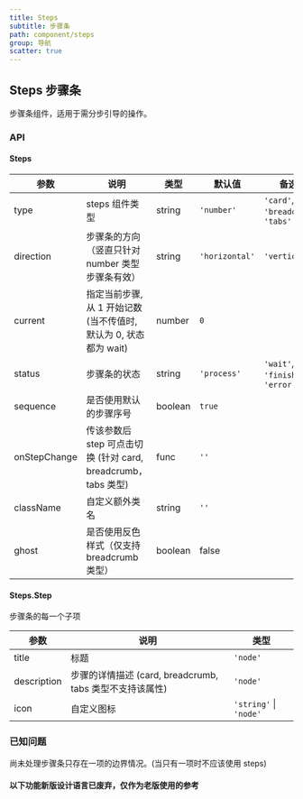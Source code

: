 ```yaml
---
title: Steps
subtitle: 步骤条
path: component/steps
group: 导航
scatter: true
---
```


## Steps 步骤条

步骤条组件，适用于需分步引导的操作。

<!-- demo-slot-1 -->
<!-- demo-slot-2 -->
<!-- demo-slot-3 -->
<!-- demo-slot-4 -->
<!-- demo-slot-5 -->
<!-- demo-slot-6 -->

### API

#### Steps

| 参数         | 说明                                                              | 类型    | 默认值         | 备选值                             |
| ------------ | ----------------------------------------------------------------- | ------- | -------------- | ---------------------------------- |
| type         | steps 组件类型                                                    | string  | `'number'`     | `'card'`, `'breadcrumb'`, `'tabs'` |
| direction    | 步骤条的方向（竖直只针对 number 类型步骤条有效）                  | string  | `'horizontal'` | `'vertical'`                       |
| current      | 指定当前步骤, 从 1 开始记数 (当不传值时, 默认为 0, 状态都为 wait) | number  | `0`            |                                    |
| status       | 步骤条的状态                                                      | string  | `'process'`    | `'wait'`, `'finish'`, `'error'`    |
| sequence     | 是否使用默认的步骤序号                                            | boolean | `true`         |                                    |
| onStepChange | 传该参数后 step 可点击切换 (针对 card, breadcrumb，tabs 类型)     | func    | `''`           |                                    |
| className    | 自定义额外类名                                                    | string  | `''`           |                                    |
| ghost        | 是否使用反色样式（仅支持 breadcrumb 类型）                        | boolean | false          |

#### Steps.Step

步骤条的每一个子项

| 参数        | 说明                                                     | 类型                   |
| ----------- | -------------------------------------------------------- | ---------------------- |
| title       | 标题                                                     | `'node'`               |
| description | 步骤的详情描述 (card, breadcrumb, tabs 类型不支持该属性) | `'node'`               |
| icon        | 自定义图标                                               | `'string'` \| `'node'` |

### 已知问题

尚未处理步骤条只存在一项的边界情况。(当只有一项时不应该使用 steps)

#### 以下功能新版设计语言已废弃，仅作为老版使用的参考

<!-- demo-slot-7 -->
